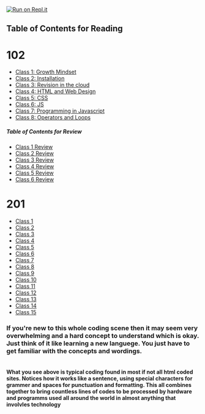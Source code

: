 [![Run on Repl.it](https://repl.it/badge/github/PotatoGod123/reading-notes)](https://repl.it/github/PotatoGod123/reading-notes)

## Table of Contents for Reading


# 102  

- [Class 1: Growth Mindset](102/growthmindset.md)
- [Class 2: Installation](102/InstallingStuff.md)
- [Class 3: Revision in the cloud](102/Revisions.md)
- [Class 4: HTML and Web Design](102/html.md)
- [Class 5: CSS](102/css.md)
- [Class 6: JS](102/js.md)
- [Class 7: Programming in Javascript](102/programmingwithjave.md)
- [Class 8: Operators and Loops](102/Operatorsandloops.md)

##### Table of Contents for Review

- [Class 1 Review](102/class1_review.md)
- [Class 2 Review](102/class2review.md)
- [Class 3 Review](102/class3_review.md)
- [Class 4 Review](102/class4review.md)
- [Class 5 Review](102/class5review.md)
- [Class 6 Review](102/class6review.md)


# 201  

- [Class 1](201/class1-01.md)  
- [Class 2]()
- [Class 3]()
- [Class 4]()
- [Class 5]()
- [Class 6]()
- [Class 7]()
- [Class 8]()
- [Class 9]()
- [Class 10]()
- [Class 11]()
- [Class 12]()
- [Class 13]()
- [Class 14]()
- [Class 15]()  
 
### If you're new to this whole coding scene then it may seem very overwhelming and a hard concept to understand which is okay. Just think of it like learning a new languege. You just have to get familiar with the concepts and wordings.  



> <!DOCTYPE html>

>  <html>  
 >  <head>  
 >  <title>Tab Title</title>
  >   <link rel="stylesheet" href="style.css">
  >  </head>  
  
```
```

#### What you see above is typical coding found in most if not all html coded sites. Notices how it works like a sentence, using special characters for grammer and spaces for punctuation and formatting. This all combines together to bring countless lines of codes to be processed by hardware and programms used all around the world in almost anything that involvles technology 

 




